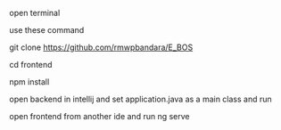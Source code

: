 open terminal

use these command

git clone https://github.com/rmwpbandara/E_BOS

cd frontend

npm install

open backend in intellij and set application.java as a main class and run

open frontend from another ide and run ng serve


